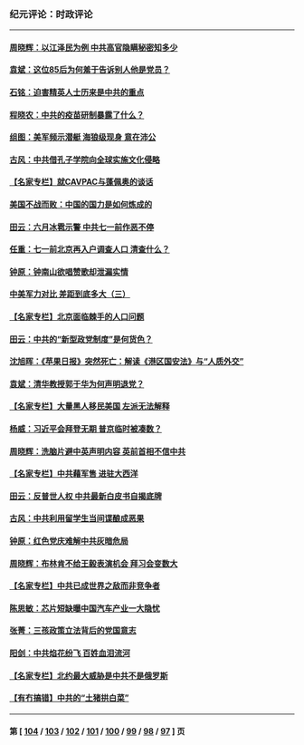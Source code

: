 ### 纪元评论：时政评论
---
#### [周晓辉：以江泽民为例 中共高官隐瞒秘密知多少](../../pages/nsc1025/n13052362.md) 
#### [袁斌：这位85后为何羞于告诉别人他是党员？](../../pages/nsc1025/n13052380.md) 
#### [石铭：迫害精英人士历来是中共的重点](../../pages/nsc1025/n13052108.md) 
#### [程晓农：中共的疫苗研制暴露了什么？](../../pages/nsc1025/n13051596.md) 
#### [组图：美军频示潜艇 海狼级现身 意在沛公](../../pages/nsc1025/n13051297.md) 
#### [古风：中共借孔子学院向全球实施文化侵略](../../pages/nsc1025/n13051606.md) 
#### [【名家专栏】就CAVPAC与蓬佩奥的谈话](../../pages/nsc1025/n13050942.md) 
#### [美国不战而败：中国的国力是如何炼成的](../../pages/nsc1025/n13050981.md) 
#### [田云：六月冰雹示警 中共七一前作恶不停](../../pages/nsc1025/n13049975.md) 
#### [任重：七一前北京再入户调查人口 清查什么？](../../pages/nsc1025/n13050322.md) 
#### [钟原：钟南山欲唱赞歌却泄漏实情](../../pages/nsc1025/n13050253.md) 
#### [中美军力对比 差距到底多大（三）](../../pages/nsc1025/n13049438.md) 
#### [【名家专栏】北京面临棘手的人口问题](../../pages/nsc1025/n13048664.md) 
#### [田云：中共的“新型政党制度”是何货色？](../../pages/nsc1025/n13049010.md) 
#### [沈旭晖：《苹果日报》突然死亡：解读《港区国安法》与“人质外交”](../../pages/nsc1025/n13049031.md) 
#### [袁斌：清华教授郭于华为何声明退党？](../../pages/nsc1025/n13048869.md) 
#### [【名家专栏】大量黑人移民美国 左派无法解释](../../pages/nsc1025/n13047366.md) 
#### [杨威：习近平会拜登无期 普京临时被凑数？](../../pages/nsc1025/n13048439.md) 
#### [周晓辉：洗脑片避中英声明内容 英前首相不信中共](../../pages/nsc1025/n13048020.md) 
#### [【名家专栏】中共藉军售 进驻大西洋](../../pages/nsc1025/n13047444.md) 
#### [田云：反普世人权 中共最新白皮书自揭底牌](../../pages/nsc1025/n13046140.md) 
#### [古风：中共利用留学生当间谍酿成恶果](../../pages/nsc1025/n13047783.md) 
#### [钟原：红色党庆难解中共灰暗危局](../../pages/nsc1025/n13045927.md) 
#### [周晓辉：布林肯不给王毅表演机会 拜习会变数大](../../pages/nsc1025/n13045575.md) 
#### [【名家专栏】中共已成世界之敌而非竞争者](../../pages/nsc1025/n13044901.md) 
#### [陈思敏：芯片短缺曝中国汽车产业一大隐忧](../../pages/nsc1025/n13045556.md) 
#### [张菁：三孩政策立法背后的党国意志](../../pages/nsc1025/n13045437.md) 
#### [阳剑：中共焰花纷飞 百姓血泪流河](../../pages/nsc1025/n13045486.md) 
#### [【名家专栏】北约最大威胁是中共不是俄罗斯](../../pages/nsc1025/n13044903.md) 
#### [【有冇搞错】中共的“土猪拱白菜”](../../pages/nsc1025/n13044022.md) 

---
#### 第 [ [104](./104.md) / [103](./103.md) / [102](./102.md) / [101](./101.md) / [100](./100.md) / [99](./99.md) / [98](./98.md) / [97](./97.md) ] 页
